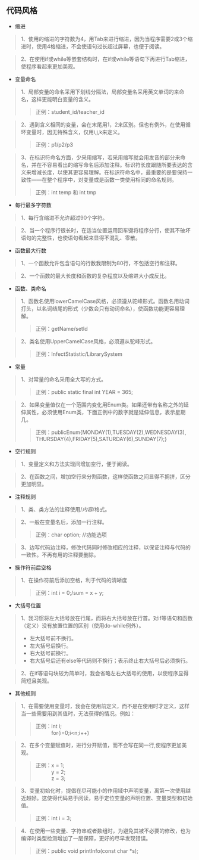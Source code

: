 ## 代码风格

- 缩进
	
>1、使用的缩进的字符数为4，用Tab来进行缩进，因为当程序需要2或3个缩进时，使用4格缩进，不会使语句过长超过屏幕，也便于阅读。

>2、在使用if或while等嵌套结构时，在if或while等语句下再进行Tab缩进，使程序看起来更加美观。

- 变量命名

>1、局部变量的命名采用下划线分隔法，局部变量名采用英文单词的来命名，这样更能明白变量的含义。
>>正例：student_id/teacher_id

>2、遇到含义相同的变量，会在末尾用1，2来区别。但也有例外，在使用循环变量时，因无特殊含义，仅用i,j,k来定义。
>>正例：p1/p2/p3

>3、在标识符命名方面，少采用缩写，若采用缩写就会用发音的部分来命名，并在不容易看出的缩写命名后添加注释。标识符长度跟随所要表达的含义来增减长度，以使其更容易理解。在标识符命名中，最重要的是要保持一致性——在整个程序中，对变量或是函数一类使用相同的命名规则。
>>正例：int temp 和 int tmp

- 每行最多字符数

>1、每行含缩进不允许超过90个字符。

>2、当一个程序行很长时，在适当位置运用回车键将程序分行，使其不破坏语句的完整性，也使语句看起来显得不混乱、零散。

- 函数最大行数

>1、一个函数允许包含语句的行数我限制为80行，不包括空行和注释。

>2、一个函数的最大长度和函数的复杂程度以及缩进大小成反比。

- 函数、类命名

>1、函数名使用lowerCamelCase风格，必须遵从驼峰形式。函数名用动词打头，以名词结尾的形式（少数会只有动词命名），使函数功能更容易理解。
>>正例：getName/setId

>2、类名使用UpperCamelCase风格，必须遵从驼峰形式。
>>正例：InfectStatistic/LibrarySystem

- 常量

>1、对常量的命名采用全大写的方式。
>>正例：public static final int YEAR = 365;

>2、如果变量值仅在一个范围内变化用Enum类。如果还带有名称之外的延伸属性，必须使用Enum类，下面正例中的数字就是延伸信息，表示星期几。
>>正例：publicEnum{MONDAY(1),TUESDAY(2),WEDNESDAY(3),
THURSDAY(4),FRIDAY(5),SATURDAY(6),SUNDAY(7);}

- 空行规则

>1、变量定义和方法实现间增加空行，便于阅读。

>2、在函数之间，增加空行来分割函数，这样使函数之间显得不拥挤，区分更加明显。

- 注释规则

>1、类、类方法的注释使用/*内容*/格式。

>2、一般在变量名后，添加一行注释。
>>正例：char option; //功能选项

>3、边写代码边注释，修改代码同时修改相应的注释，以保证注释与代码的一致性。不再有用的注释要删除。

- 操作符前后空格

>1、在操作符前后添加空格，利于代码的清晰度
>>正例：int i = 0;/sum = x + y;

- 大括号位置

>1、我习惯将左大括号放在行尾，而将右大括号放在行首。对if等语句和函数（定义）没有放置位置的区别（使用do-while例外）。
>- 左大括号前不换行。
>- 左大括号后换行。
>- 右大括号前换行。
>- 右大括号后还有else等代码则不换行；表示终止右大括号后必须换行。

>2、在if等语句块较为简单时，我会省略左右大括号的使用，以使程序显得简短且美观。

- 其他规则

>1、在需要使用变量时，我会在使用前定义，而不是在使用时才定义，这样当一些需要用到其值时，无法获得的情况。例如：
>>正例：int i;  
&emsp;&emsp;&emsp;for(i=0;i<n;i++)

>2、在多个变量赋值时，进行分开赋值，而不会写在同一行,使程序更加美观。
>>正例：x = 1;  
&emsp;&emsp;&emsp;y = 2;  
&emsp;&emsp;&emsp;z = 3;  

>3、变量初始化时，提倡在尽可能小的作用域中声明变量，离第一次使用越近越好。这使得代码易于阅读，易于定位变量的声明位置、变量类型和初始值。
>>正例：int i = 3;

>4、在使用一些变量、字符串或者数组时，为避免其被不必要的修改，也为编译时类型检测增加了一层保障，更好的尽早发现错误。
>>正例：public void printInfo(const char *s);
